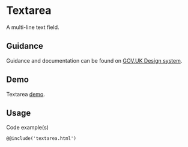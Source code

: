 # Textarea

A multi-line text field.

## Guidance

Guidance and documentation can be found on [GOV.UK Design system](linkgoeshere).

## Demo

Textarea [demo](textarea.html).

## Usage

Code example(s)

```
@@include('textarea.html')
```


<!--
## Installation

```
npm install --save @govuk-frontend/textarea
```
-->
